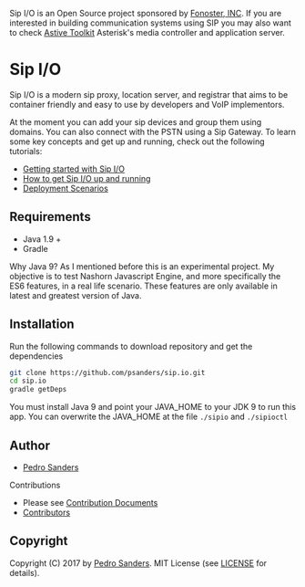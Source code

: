 Sip I/O is an Open Source project sponsored by [Fonoster, INC](https://fonoster.com). If you are interested in building communication systems using SIP you may also want to check [Astive Toolkit](https://github.com/fonoster/astivetoolkit) Asterisk's media controller and application server.

# Sip I/O

Sip I/O is a modern sip proxy, location server, and registrar that aims to be container friendly and easy to use by 
developers and VoIP implementors.

At the moment you can add your sip devices and group them using domains. You can also connect with the PSTN using a 
Sip Gateway. To learn some key concepts and get up and running, check out the following tutorials:

* [Getting started with Sip I/O](https://github.com/psanders/sip.io/wiki/Tutorial:-Getting-Started-With-Astivlets)
* [How to get Sip I/O up and running](https://github.com/fonoster/astivetoolkit/wiki/Tutorial:-How-to-get-ATK-up-and-running)
* [Deployment Scenarios](https://github.com/fonoster/astivetoolkit/wiki/Tutorial:-Exploring-the-capabilities-of-the-Menu-API)

## Requirements

* Java 1.9 +
* Gradle

Why Java 9? As I mentioned before this is an experimental project. My objective is to test Nashorn Javascript Engine, 
and more specifically the ES6 features, in a real life scenario. These features are only available in latest and greatest 
version of Java.

## Installation

Run the following commands to download repository and get the dependencies

```bash
git clone https://github.com/psanders/sip.io.git
cd sip.io
gradle getDeps
```

You must install Java 9 and point your JAVA_HOME to your JDK 9 to run this app. You can overwrite the JAVA_HOME at the 
file `./sipio` and `./sipioctl`

## Author
 - [Pedro Sanders](https://github.com/psanders)

Contributions

 - Please see [Contribution Documents](https://github.com/psanders/sip.io/blob/master/CONTRIBUTING.md)
 - [Contributors](https://github.com/psanders/sip.io/graphs/contributors)

## Copyright
Copyright (C) 2017 by [Pedro Sanders](https://github.com/psanders). MIT License (see [LICENSE](https://github.com/psanders/sip.io/blob/master/LICENSE) for details).
